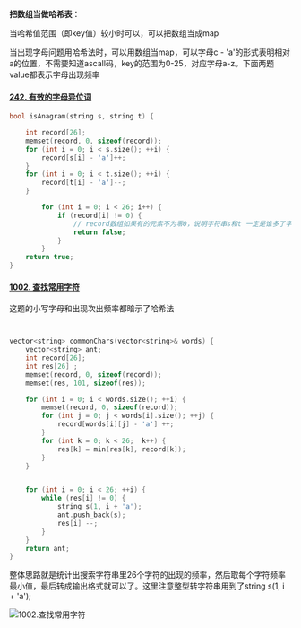 **把数组当做哈希表**：



当哈希值范围（即key值）较小时可以，可以把数组当成map



当出现字母问题用哈希法时，可以用数组当map，可以字母c - 'a'的形式表明相对a的位置，不需要知道ascall码，key的范围为0-25，对应字母a-z。下面两题value都表示字母出现频率





#### [242. 有效的字母异位词](https://leetcode-cn.com/problems/valid-anagram/)

```c++
bool isAnagram(string s, string t) {

	int record[26];
	memset(record, 0, sizeof(record));
	for (int i = 0; i < s.size(); ++i) {
		record[s[i] - 'a']++;
	}
	for (int i = 0; i < t.size(); ++i) {
		record[t[i] - 'a']--;
	}

        for (int i = 0; i < 26; i++) {
            if (record[i] != 0) {
                // record数组如果有的元素不为零0，说明字符串s和t 一定是谁多了字符或者谁少了字符
                return false;
            }
        }
	return true;
}
```





#### [1002. 查找常用字符](https://leetcode-cn.com/problems/find-common-characters/)

这题的小写字母和出现次出频率都暗示了哈希法



```c++


vector<string> commonChars(vector<string>& words) {
	vector<string> ant;
	int record[26];
	int res[26] ;
	memset(record, 0, sizeof(record));
	memset(res, 101, sizeof(res));

	for (int i = 0; i < words.size(); ++i) {
		memset(record, 0, sizeof(record));
		for (int j = 0; j < words[i].size(); ++j) {
			record[words[i][j] - 'a'] ++;
		}
		for (int k = 0; k < 26;  k++) {
			res[k] = min(res[k], record[k]);
		}
	}


	for (int i = 0; i < 26; ++i) {
		while (res[i] != 0) {
			string s(1, i + 'a');
			ant.push_back(s);
			res[i] --;
		}
	}
	return ant;
}

```





整体思路就是统计出搜索字符串里26个字符的出现的频率，然后取每个字符频率最小值，最后转成输出格式就可以了。这里注意整型转字符串用到了string s(1, i + 'a');



![1002.查找常用字符](https://camo.githubusercontent.com/d7f165b43baffeaed8114c1a8396081b46f9b2ad8a264217e8d2b99f5cf5af49/68747470733a2f2f636f64652d7468696e6b696e672e63646e2e626365626f732e636f6d2f706963732f313030322e2545362539462541352545362538392542452545352542382542382545372539342541382545352541442539372545372541432541362e706e67)